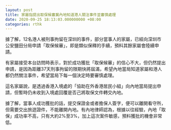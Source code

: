 ```yaml
---
layout: post
title: 家屬指提出取保候審冀內地知道港人關注事件並審慎處理
date: 2020-09-25 18:13:03.000000000 +08:00
categories: rthk
---
```


據了解，12名港人被刑事拘留在深圳的事件，部分當事人的家屬，已經向深圳市公安鹽田分局申請「取保候審」，即是類似保釋的手續，預料其餘家屬會陸續申請。

有家屬接受本台訪問時表示，對於成功獲批「取保候審」的信心不大，但仍然提出申請，是因為距離37天刑事拘留的限期快將屆滿，希望內地當局知道家屬和港人都仍然關注事件，希望當局下每一個決定時要審慎處理。

這名家屬說，是透過香港入境處的「協助在外香港居民小組」向內地當局提出申請，但暫時仍未收到入境處回覆是否己將取保文件轉交內地。

據了解，當事人成功獲批的話，提交保證金或者擔保人簽字，便可以離開看守所，但需要交出旅遊證件，不能離開內地。有內地律師認為，根據以往經驗，內地「取保」成功率不高，只有大約2%至3%，加上這次案件敏感，預料獲批的機會非常低。
